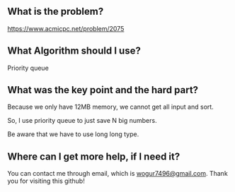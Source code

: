 ## What is the problem?

<https://www.acmicpc.net/problem/2075>

## What Algorithm should I use?

Priority queue

## What was the key point and the hard part?

Because we only have 12MB memory, we cannot get all input and sort.

So, I use priority queue to just save N big numbers.

Be aware that we have to use long long type.

## Where can I get more help, if I need it?

You can contact me through email, which is wogur7496@gmail.com.
Thank you for visiting this github!

